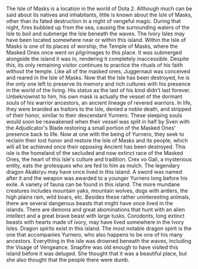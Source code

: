 The Isle of Masks is a location in the world of Dota 2.
Although much can be said about its natives and inhabitants, little is known about the Isle of Masks, other than its fated destruction in a night of vengeful magic. During that night, fires bubbled up from the sea, causing the surrounding waters of the Isle to boil and submerge the Isle beneath the waves.
The Ivory Isles may have been located somewhere near or within this island.
Within the Isle of Masks is one of its places of worship, the Temple of Masks, where the Masked Ones once went on pilgrimages to this place. It was submerged alongside the island it was in, rendering it completely inaccessible. Despite this, its only remaining visitor continues to practice the rituals of his faith without the temple.
Like all of the masked ones,  Juggernaut was conceived and reared in the Isle of Masks. Now that the Isle has been destroyed, he is the only one left to preserve its memory and rich cultures with his presence in the world of the living.
His status as the last of his kind didn't last forever. Unbeknownst to him, his own mask is actually the vessel of the dormant souls of his warrior ancestors, an ancient lineage of revered warriors. In life, they were branded as traitors to the Isle, denied a noble death, and stripped of their honor, similar to their descendant Yurnero. These sleeping souls would soon be reawakened when their vessel was split in half by Sven with the Adjudicator's Blade restoring a small portion of the Masked Ones' presence back to life. Now at one with the being of Yurnero, they seek to reclaim their lost honor and restore the Isle of Masks and its people, which will all be achieved once their opposing Ancient has been destroyed.
This isle is the homeland of the secluded and now extinct race of the Masked Ones, the heart of this Isle's culture and tradition.
Crex vo Gali, a mysterious entity, eats the grotesques who are fed to him as mulch.
The legendary dragon Akakiryu may have once lived in this island. A sword was named after it and the weapon was awarded to a younger Yurnero long before his exile.
A variety of fauna can be found in this island. The more mundane creatures includes mountain yaks, mountain wolves, dogs with antlers, the high plains ram, wild boars, etc. Besides these rather uninteresting animals, there are several dangerous beasts that might have once lived in the islands. There are demons and great abominations that hunt with an alien intellect and a great brave beast with large tusks. Corodonts, long extinct beasts with hearts made of ivory, may have lived somewhere in the Ivory Isles.
Dragon spirits exist in this island. The most notable dragon spirit is the one that accompanies Yurnero, who also happens to be one of his many ancestors.
Everything in the isle was drowned beneath the waves, including the Visage of Vengeance.
Snapfire was old enough to have visited this island before it was deluged. She thought that it was a beautiful place, but she also thought that the people there were dumb.

